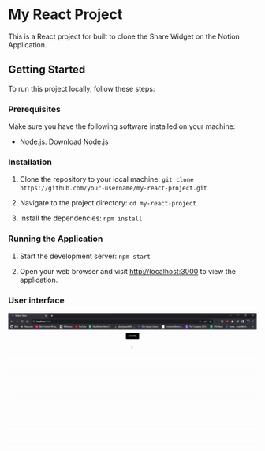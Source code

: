 # My React Project

This is a React project for built to clone the Share Widget on the Notion Application.

## Getting Started

To run this project locally, follow these steps:

### Prerequisites

Make sure you have the following software installed on your machine:

- Node.js: [Download Node.js](https://nodejs.org)

### Installation

1. Clone the repository to your local machine:
   `git clone https://github.com/your-username/my-react-project.git`

2. Navigate to the project directory:
    `cd my-react-project`

3. Install the dependencies:
    `npm install`

### Running the Application

1. Start the development server:
    `npm start`

2. Open your web browser and visit [http://localhost:3000](http://localhost:3000) to view the application.

### User interface

![](https://github.com/adarshgowdaa/Notion/blob/main/src/img/ui.gif)


